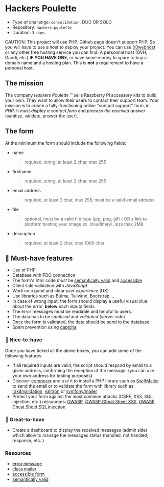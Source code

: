# Hackers Poulette

- Type of challenge: `consolidation`, DUO OR SOLO
- Repository: `hackers-poulette`
- Duration: `3 days`

CAUTION: This project will use PHP. Github page doesn't support PHP. So you will have to use a host to deploy your project. You can use [00webhost](https://www.000webhost.com/) or any other free hosting service you can find. A personnal host (OVH, Gandi, etc.) **IF YOU HAVE ONE**, or have some money to spare to buy a domain name and a hosting plan. This is **not** a requirement to have a personal host.

## The mission

The company _Hackers Poulette ™_ sells Raspberry Pi accessory kits to build
your own. They want to allow their users to contact their support team. Your
mission is to create a fully-functioning online "contact support" form, in _PHP_. It must _display a contact form_ and _process the received answer_ (sanitize, validate, answer the user).

## The form

At the minimum the form should include the following fields:

- name
  > required, string, at least 2 char, max 255
- firstname
  > required, string, at least 2 char, max 255
- email address
  > required, at least 2 char, max 255, must be a valid email address
- file
  > optional, must be a valid file type (jpg, png, gif) ( OR a link to platform hosting your image ex: cloudinary), size max 2MB
- description
  > required, at least 2 char, max 1000 char

## 🌱 Must-have features

- Use of PHP
- Database with PDO connection
- The form's html code _must_ be [semantically valid](https://www.w3.org/2001/sw/wiki/W3C_Validator) and [accessible](https://formspree.io/blog/accessible-forms/)
- Client side validation with _JavaScript_
- Work on a good and clear _user experience_ (UX)
- Use libraries such as Bulma, Tailwind, Bootstrap, ...
- In case of wrong input, the form should display a useful visual clue about the error, **below** each inputs fields.
- The error messages must be readable and helpful to users.
- The data has to be _sanitised_ and _validated_ (server side)
- Once the form is validated, the data should be send to the database.
- Spam prevention using [captcha](https://www.google.com/search?q=captcha+spam+prevention)

### 🌼 Nice-to-have

Once you have ticked all the above boxes, you can add some of the following features:

- If all required inputs are valid, the script should respond by email to a given address, confirming the reception of the message. (you can use your own address for testing purposes)
- Discover [composer](https://getcomposer.org/doc/00-intro.md) and use it to install a PHP library such as [SwiftMailer](https://symfony.com/doc/current/mailer.html) to send the email or to validate the form with library such as [rakit/validation](https://github.com/rakit/validation), [valitron](https://github.com/vlucas/valitron) or [symfony/mailer](https://symfony.com/doc/current/mailer.html)
- Protect your form against the most common attacks (CSRF, XSS, SQL injection, etc.) ressources: [OWASP](https://owasp.org/www-project-top-ten/), [OWASP Cheat Sheet XSS](https://cheatsheetseries.owasp.org/cheatsheets/Cross_Site_Scripting_Prevention_Cheat_Sheet.html), [OWASP Cheat Sheet SQL injection](https://cheatsheetseries.owasp.org/cheatsheets/SQL_Injection_Prevention_Cheat_Sheet.html)

### 🌴 Great-to-have

- Create a dashboard to display the received messages (admin side) which allow to manage the messages status (handled, not handled, response, etc..)

### Resources

- [error message](http://uxmas.com/2012/the-4-hs-of-writing-error-messages)
- [class mailer](https://github.com/PHPMailer/PHPMailer)
- [accessible form](https://formspree.io/blog/accessible-forms/)
- [semantically valid](https://www.w3.org/2001/sw/wiki/W3C_Validator)
